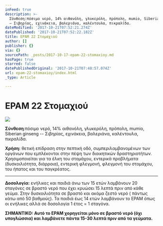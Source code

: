 ```yaml
---
inFeed: true
description: >-
  Σύνθεση:πόσιμο νερό, 14% αιθανόλη, γλυκερόλη, πρόπολη, mumio, Siberian ginseng
  – Σιβηρίας, εχινάκεια, βαλεριάνα, καλέντουλα, πικραλίδα.
dateModified: '2017-10-21T07:52:21.274Z'
datePublished: '2017-10-21T07:52:22.182Z'
title: EPAM 22 Στομαχιού
author: []
publisher: {}
via: {}
sourcePath: _posts/2017-10-17-epam-22-stomaxioy.md
hasPage: true
starred: false
datePublishedOriginal: '2017-10-21T07:48:57.074Z'
url: epam-22-stomaxioy/index.html
_type: Article

---
```

# EPAM 22 Στομαχιού
![](https://the-grid-user-content.s3-us-west-2.amazonaws.com/7f7f9053-2c02-492e-acc1-a01acada0c61.jpg)

**Σύνθεση**:πόσιμο νερό, 14% αιθανόλη, γλυκερόλη, πρόπολη, mumio, Siberian ginseng -- Σιβηρίας, εχινάκεια, βαλεριάνα, καλέντουλα, πικραλίδα.

**Χρήση:** θετική επίδραση στην πεπτική οδό, συμπεριλαμβανομένων των οργάνων που εμπλέκονται στην πέψη των διοικητικών δραστηριοτήτων. Χρησιμοποιείται για τα έλκη του στομάχου, εντερικά προβλήματα (δυσκοιλιότητα, διάρροια), εντερική φλεγμονή, φλεγμονή του στομάχου, του ήπατος και του παγκρέατος.

---

**Δοσολογία:** ενήλικες και παιδιά άνω των 15 ετών λαμβάνουν 20 σταγόνες σε βραστό νερό που έχει κρυώσει 15 λεπτά πριν από κάθε γεύμα. Στην δυσκοιλιότητα σε βραστό και ακόμα ζεστό νερό ( πάντως κάτω από 50 βαθμούς). Τα παιδιά έως 14 ετών λαμβάνουν το EPAM όπως οι ενήλικες αλλά σε δοσολογία 1 έτος = 1 σταγόνα.

**ΣΗΜΑΝΤΙΚΟ: Αυτό το EPAM χορηγείται μόνο σε βραστό νερό (όχι υπογλώσσια) και λαμβάνετε πάντα 15-30 λεπτά πριν από τα γεύματα.**